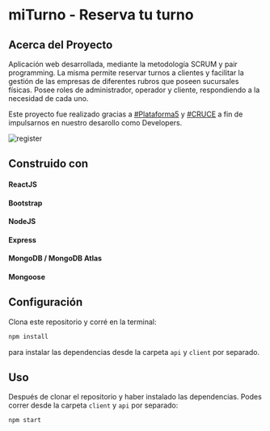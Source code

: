 # miTurno - Reserva tu turno

## Acerca del Proyecto

Aplicación web desarrollada, mediante la metodología SCRUM y pair programming. La misma permite reservar turnos a clientes y facilitar la gestión de las empresas de diferentes rubros que poseen sucursales físicas.
Posee roles de administrador, operador y cliente, respondiendo a la necesidad de cada uno.

Este proyecto fue realizado gracias a [#Plataforma5](https://www.plataforma5.la/) y [#CRUCE](https://www.e-cruce.com/) a fin de impulsarnos en nuestro desarollo como Developers.

![register](https://user-images.githubusercontent.com/99486767/182872139-f0bb354d-26a1-4fd3-96b9-3ee9e3c534ff.png)

## Construido con
#### ReactJS
#### Bootstrap
#### NodeJS
#### Express
#### MongoDB / MongoDB Atlas
#### Mongoose

## Configuración

Clona este repositorio y corré en la terminal:
```sh 
npm install
``` 
para instalar las dependencias desde la carpeta `api` y `client` por separado.

## Uso

Después de clonar el repositorio y haber instalado las dependencias. Podes correr desde la carpeta `client` y `api` por separado:
```sh 
npm start
```
